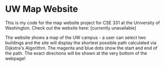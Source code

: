 # UW Map Website # 

This is my code for the map website project for CSE 331 at the University of Washington. 
Check out the website here: [currently unavailable]

The website shows a map of the UW campus - a user can select two buildings and the site will display the shortest possible path calculated via Dijkstra's Algorithm. 
The magenta and blue dots show the start and end of the path. The exact directions will be shown at the very bottom of the webpage!

